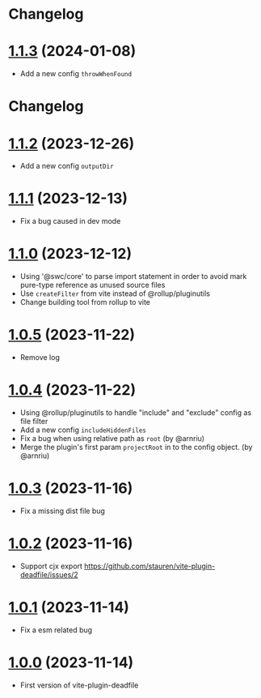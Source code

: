 # Changelog
# [1.1.3](https://github.com/stauren/vite-plugin-deadfile/tree/v1.1.3) (2024-01-08)
- Add a new config `throwWhenFound`

# Changelog
# [1.1.2](https://github.com/stauren/vite-plugin-deadfile/tree/v1.1.2) (2023-12-26)
- Add a new config `outputDir`

# [1.1.1](https://github.com/stauren/vite-plugin-deadfile/tree/v1.1.1) (2023-12-13)
- Fix a bug caused in dev mode

# [1.1.0](https://github.com/stauren/vite-plugin-deadfile/tree/v1.1.0) (2023-12-12)
- Using '@swc/core' to parse import statement in order to avoid mark pure-type reference as unused source files
- Use `createFilter` from vite instead of @rollup/pluginutils
- Change building tool from rollup to vite

# [1.0.5](https://github.com/stauren/vite-plugin-deadfile/tree/v1.0.5) (2023-11-22)
- Remove log

# [1.0.4](https://github.com/stauren/vite-plugin-deadfile/tree/v1.0.4) (2023-11-22)
- Using @rollup/pluginutils to handle "include" and "exclude" config as file filter
- Add a new config `includeHiddenFiles`
- Fix a bug when using relative path as `root` (by @arnriu)
- Merge the plugin's first param `projectRoot` in to the config object. (by @arnriu)

# [1.0.3](https://github.com/stauren/vite-plugin-deadfile/tree/v1.0.3) (2023-11-16)
- Fix a missing dist file bug

# [1.0.2](https://github.com/stauren/vite-plugin-deadfile/tree/v1.0.2) (2023-11-16)
- Support cjx export https://github.com/stauren/vite-plugin-deadfile/issues/2

# [1.0.1](https://github.com/stauren/vite-plugin-deadfile/tree/v1.0.1) (2023-11-14)
- Fix a esm related bug

# [1.0.0](https://github.com/stauren/vite-plugin-deadfile/tree/v1.0.0) (2023-11-14)
- First version of vite-plugin-deadfile
